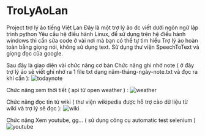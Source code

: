 # TroLyAoLan
Project trợ lý ảo tiếng Việt Lan
Đây là một trợ lý ảo đc viết dưới ngôn ngữ lập trình python 
Yêu cầu hệ điều hành Linux, để sử dụng trên hệ điều hành windows thì cần sửa code ở vài nơi mà bạn có thể tự tìm hiểu
Trợ lý ảo hoàn toàn bằng giọng nói, không sử dụng text. Sử dụng thư viện SpeechToText và giọng đọc của google.

Sau đây là giao diện vài chức năng cơ bản
Chức năng ghi nhớ note ( ở đây trợ lý ảo sẽ viết ghi nhớ ra 1 file txt dạng năm-tháng-ngày-note.txt và đọc ra khi cần ):
![todaynote](https://user-images.githubusercontent.com/81803397/170714679-ae38e726-aa02-4071-b538-2d55b4396f75.png)

Chức năng xem thời tiết ( api từ open weather ) :
![weather](https://user-images.githubusercontent.com/81803397/170715301-c9db4c51-fca3-4c79-9dfa-780dfd07798a.png)

Chức năng đọc tin từ wiki ( thư viện wikipedia được hỗ trợ cào dữ liệu từ wiki và trợ lý sẽ đọc ):
![wiki](https://user-images.githubusercontent.com/81803397/170715371-35ae8c0e-19e7-4497-98e8-107ce9c350da.png)

Chức năng Xem youtube, gg... ( sử dụng công cụ automatic test selenium )
![youtube](https://user-images.githubusercontent.com/81803397/170715433-bed81d44-028e-45ff-9762-ce8fb3b2f1fb.png)
